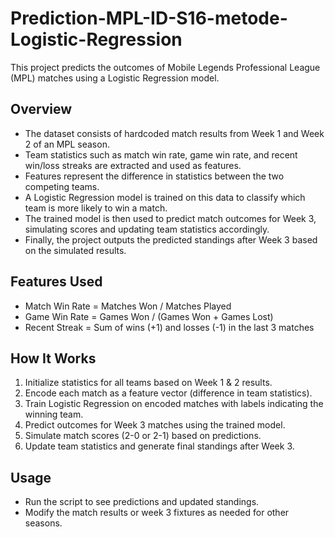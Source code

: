 # Prediction-MPL-ID-S16-metode-Logistic-Regression
This project predicts the outcomes of Mobile Legends Professional League (MPL) matches using a Logistic Regression model.

## Overview
- The dataset consists of hardcoded match results from Week 1 and Week 2 of an MPL season.
- Team statistics such as match win rate, game win rate, and recent win/loss streaks are extracted and used as features.
- Features represent the difference in statistics between the two competing teams.
- A Logistic Regression model is trained on this data to classify which team is more likely to win a match.
- The trained model is then used to predict match outcomes for Week 3, simulating scores and updating team statistics accordingly.
- Finally, the project outputs the predicted standings after Week 3 based on the simulated results.

## Features Used
- Match Win Rate = Matches Won / Matches Played
- Game Win Rate = Games Won / (Games Won + Games Lost)
- Recent Streak = Sum of wins (+1) and losses (-1) in the last 3 matches

## How It Works

1. Initialize statistics for all teams based on Week 1 & 2 results.
2. Encode each match as a feature vector (difference in team statistics).
3. Train Logistic Regression on encoded matches with labels indicating the winning team.
4. Predict outcomes for Week 3 matches using the trained model.
5. Simulate match scores (2-0 or 2-1) based on predictions.
6. Update team statistics and generate final standings after Week 3.

## Usage
- Run the script to see predictions and updated standings.
- Modify the match results or week 3 fixtures as needed for other seasons.
